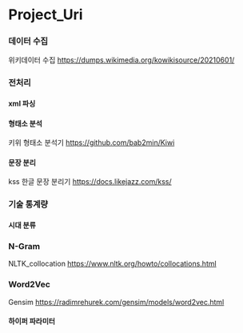 # Project_Uri


### 데이터 수집

위키데이터 수집 https://dumps.wikimedia.org/kowikisource/20210601/

### 전처리

#### xml 파싱
#### 형태소 분석
키위 형태소 분석기  https://github.com/bab2min/Kiwi
#### 문장 분리
kss 한글 문장 분리기 https://docs.likejazz.com/kss/

### 기술 통계량
#### 시대 분류


### N-Gram
NLTK_collocation https://www.nltk.org/howto/collocations.html

### Word2Vec
Gensim https://radimrehurek.com/gensim/models/word2vec.html

#### 하이퍼 파라미터 
